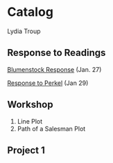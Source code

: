 # Catalog

Lydia Troup

## Response to Readings
[Blumenstock Response](https://github.com/lydiatroup/workshop/blob/master/blumenstock.md) (Jan. 27)

[Response to Perkel](https://www.nature.com/magazine-assets/d41586-018-05331-6/d41586-018-05331-6.pdf) (Jan 29)

## Workshop

1. Line Plot
2. Path of a Salesman Plot

## Project 1
